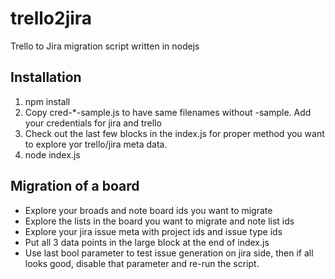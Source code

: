 # trello2jira
Trello to Jira migration script written in nodejs

## Installation

1) npm install
2) Copy cred-*-sample.js to have same filenames without -sample. Add your credentials for jira and trello
3) Check out the last few blocks in the index.js for proper method you want to explore yor trello/jira meta data.
4) node index.js

## Migration of a board

- Explore your broads and note board ids you want to migrate
- Explore the lists in the board you want to migrate and note list ids
- Explore your jira issue meta with project ids and issue type ids
- Put all 3 data points in the large block at the end of index.js
- Use last bool parameter to test issue generation on jira side, then if all looks good, disable that parameter and re-run the script.
